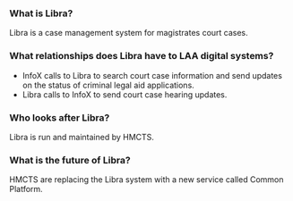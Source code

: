 ### What is Libra?
Libra is a case management system for magistrates court cases.

### What relationships does Libra have to LAA digital systems?
- InfoX calls to Libra to search court case information and send updates on the status of criminal legal aid applications.
- Libra calls to InfoX to send court case hearing updates.

### Who looks after Libra?
Libra is run and maintained by HMCTS.

### What is the future of Libra?
HMCTS are replacing the Libra system with a new service called Common Platform.
